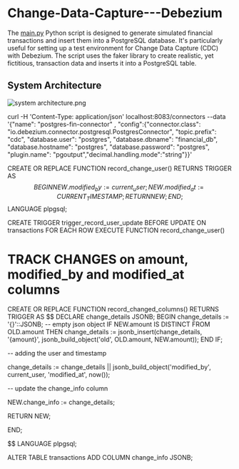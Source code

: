 ﻿# Change-Data-Capture---Debezium
 The [main.py](main.py) Python script is designed to generate simulated financial transactions and insert them into a PostgreSQL database. It's particularly useful for setting up a test environment for Change Data Capture (CDC) with Debezium. The script uses the faker library to create realistic, yet fictitious, transaction data and inserts it into a PostgreSQL table.

## System Architecture
![system architecture.png](system%20architecture.png)


curl -H 'Content-Type: application/json' localhost:8083/connectors --data '{"name": "postgres-fin-connector" , "config":{"connector.class": "io.debezium.connector.postgresql.PostgresConnector", "topic.prefix": "cdc", "database.user": "postgres", "database.dbname": "financial_db", "database.hostname": "postgres", "database.password": "postgres", "plugin.name": "pgoutput","decimal.handling.mode":"string"}}'



CREATE OR REPLACE FUNCTION record_change_user()
RETURNS TRIGGER AS $$
BEGIN
NEW.modified_by := current_user;
NEW.modified_at := CURRENT_TIMESTAMP;
RETURN NEW;
END;
$$ LANGUAGE plpgsql;



CREATE TRIGGER trigger_record_user_update
BEFORE UPDATE ON transactions
FOR EACH ROW EXECUTE FUNCTION record_change_user()




# TRACK CHANGES on amount, modified_by and modified_at columns

CREATE OR REPLACE FUNCTION record_changed_columns()
RETURNS TRIGGER AS $$
DECLARE
change_details JSONB;
BEGIN
change_details := '{}'::JSONB; -- empty json object
IF NEW.amount IS DISTINCT FROM OLD.amount THEN
change_details := jsonb_insert(change_details, '{amount}', jsonb_build_object('old', OLD.amount, NEW.amount));
END IF;


-- adding the user and timestamp

change_details := change_details || jsonb_build_object('modified_by', current_user, 'modified_at', now());


-- update the change_info column

NEW.change_info := change_details;

RETURN NEW;

END;

$$ LANGUAGE plpgsql;


ALTER TABLE transactions ADD COLUMN change_info JSONB;

